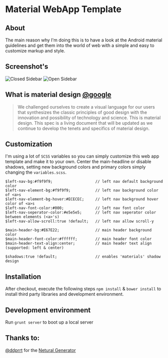 # Material WebApp Template

## About
The main reason why I'm doing this is to have a look at the Android material guidelines and get them into the world of web with a simple and easy to customize markup and style.

## Screenshot's
![Closed Sidebar](http://adtime.at/projects/github/mwat-closed-sidebar-small.png)
![Open Sidebar](http://adtime.at/projects/github/mwat-open-sidebar-small.png)

## What is material design [@google]
> We challenged ourselves to create a visual language for our users that synthesizes the classic principles of good design with the innovation and possibility of technology and science. This is material design. This spec is a living document that will be updated as we continue to develop the tenets and specifics of material design.

## Customization
I'm using a lot of `SCSS` variables so you can simply customize this web app template and make it to your own. Center the main-headline or disable shadows, setting new background colors and primary colors simply changing the `variables.scss`.

    $left-nav-bg:#f9f9f9;			        // left nav default background color
    $left-nav-element-bg:#f9f9f9;		    // left nav background color of <a>s
    $left-nav-element-bg-hover:#ECECEC;     // left nav background hover color of <a>s
    $left-nav-font-color:#000;			    // left nav font color
    $left-nav-seperator-color:#e5e5e5;	    // left nav seperator color between elements (<a>'s)
    $left-nav-allow-scroll:true !default;   // left nav allow scroll-y
    
    $main-header-bg:#E67E22;				// main header background color
    $main-header-font-color:#ffffff;		// main header font color
    $main-header-text-align:center;		    // main header text align (supported: left & center)
    
    $shadows:true !default;					// enables 'materials' shadow design

## Installation

After checkout, execute the following steps `npm install` & `bower install` to install third party libraries and development environment.

## Development environment

Run `grunt server` to boot up a local server

## Thanks to:
[@ddprrt] for the [Netural Generator]

[@google]:http://www.google.com/design/spec/material-design/introduction.html
[@ddprrt]:https://github.com/ddprrt
[Netural Generator]:https://github.com/ddprrt/generator-netural
